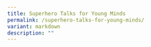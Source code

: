 ```yaml
---
title: Superhero Talks for Young Minds
permalink: /superhero-talks-for-young-minds/
variant: markdown
description: ""
---
```

